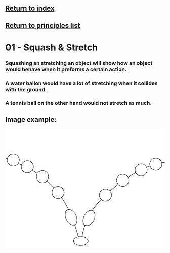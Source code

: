 ## <a href="../index">Return to index</a>

## <a href="p01">Return to principles list</a>


# 01 - Squash & Stretch

### Squashing an stretching an object will show how an object would behave when it preforms a certain action.
### A water ballon would have a lot of stretching when it collides with the ground.
### A tennis ball on the other hand would not stretch as much.

## Image example:
<img src="img/01.png" alt="">